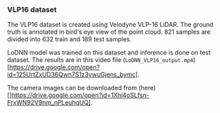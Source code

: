 ### VLP16 dataset

The VLP16 dataset is created using Velodyne VLP-16 LiDAR. The ground truth is annotated in bird's eye view of the point cloud. 821 samples are divided into 632 train and 189 test samples. 

LoDNN model was trained on this dataset and inference is done on test dataset. The results are in this video file (`LoDNN_VLP16_output.mp4`)[https://drive.google.com/open?id=125UrtZxUD36Qwn7S1z3ywuGjens_bymc].

The camera images can be downloaded from (here)[]https://drive.google.com/open?id=1Xhi4oSLfsn-FrxWN92V9nm_nPLeuhgUQ].